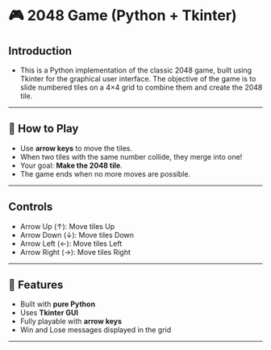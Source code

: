 # 🎮 2048 Game (Python + Tkinter)

## Introduction
- This is a Python implementation of the classic 2048 game, built using Tkinter for the graphical user interface. The objective of the game is to slide numbered tiles on a 4×4 grid to combine them and create the 2048 tile.

---

## 🧩 How to Play

- Use **arrow keys** to move the tiles.
- When two tiles with the same number collide, they merge into one!
- Your goal: **Make the 2048 tile**.
- The game ends when no more moves are possible.

---

## Controls

- Arrow Up (↑): Move tiles Up
- Arrow Down (↓): Move tiles Down
- Arrow Left (←): Move tiles Left
- Arrow Right (→): Move tiles Right

---

## 🚀 Features

- Built with **pure Python**
- Uses **Tkinter GUI**
- Fully playable with **arrow keys**
- Win and Lose messages displayed in the grid

---

